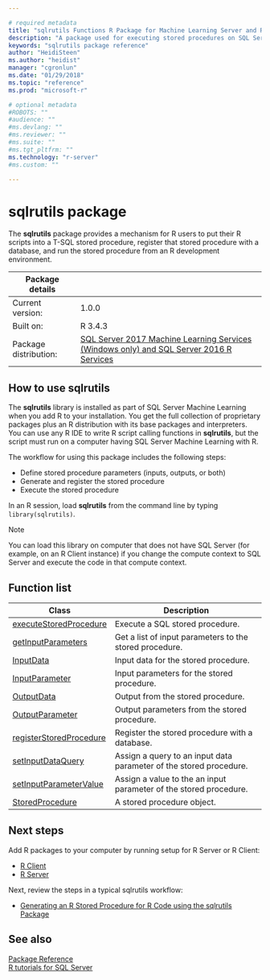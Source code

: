 ```yaml
---

# required metadata
title: "sqlrutils Functions R Package for Machine Learning Server and R Server"
description: "A package used for executing stored procedures on SQL Server from R script."
keywords: "sqlrutils package reference"
author: "HeidiSteen"
ms.author: "heidist"
manager: "cgronlun"
ms.date: "01/29/2018"
ms.topic: "reference"
ms.prod: "microsoft-r"

# optional metadata
#ROBOTS: ""
#audience: ""
#ms.devlang: ""
#ms.reviewer: ""
#ms.suite: ""
#ms.tgt_pltfrm: ""
ms.technology: "r-server"
#ms.custom: ""

---
```


# sqlrutils package

The **sqlrutils** package provides a mechanism for R users to put their R scripts into a T-SQL stored procedure, register that stored procedure with a database, and run the stored procedure from an R development environment.

| Package details | |
|--------|-|
| Current version: |  1.0.0 |
| Built on: | R 3.4.3 |
| Package distribution: | [SQL Server 2017 Machine Learning Services (Windows only) and SQL Server 2016 R Services ](https://docs.microsoft.com/sql/advanced-analytics/getting-started-with-machine-learning-services) |


## How to use sqlrutils

The **sqlrutils** library is installed as part of SQL Server Machine Learning when you add R to your installation. You get the full collection of proprietary packages plus an R distribution with its base packages and interpreters. You can use any R IDE to write R script calling functions in **sqlrutils**, but the script must run on a computer having SQL Server Machine Learning with R.

The workflow for using this package includes the following steps:

+ Define stored procedure parameters (inputs, outputs, or both) 
+ Generate and register the stored procedure    
+ Execute the stored procedure  

In an R session, load **sqlrutils** from the command line by typing `library(sqlrutils)`.

> [!Note]
> You can load this library on computer that does not have SQL Server (for example, on an R Client instance) if you change the compute context to SQL Server and execute the code in that compute context.

## Function list

|Class | Description |
|------|-------------|
|[executeStoredProcedure](executestoredprocedure.md)| Execute a SQL stored procedure.|
|[getInputParameters](getinputparameters.md)| Get a list of input parameters to the stored procedure.| 
|[InputData](inputdata.md)| Input data for the stored procedure. | 
|[InputParameter](inputparameter.md)| Input parameters for the stored procedure.| 
|[OutputData](outputdata.md)| Output from the stored procedure.| 
|[OutputParameter](outputparameter.md) | Output parameters from the stored procedure.|
|[registerStoredProcedure](registerstoredprocedure.md) | Register the stored procedure with a database.|
|[setInputDataQuery](../olapr/query.md)| Assign a query to an input data parameter of the stored procedure.| 
|[setInputParameterValue](setinputparametervalue.md)| Assign a value to the an input parameter of the stored procedure.| 
|[StoredProcedure](storedprocedure.md)| A stored procedure object.|

## Next steps

Add R packages to your computer by running setup for R Server or R Client: 

+ [R Client](../../r-client/what-is-microsoft-r-client.md) 
+ [R Server](../../what-is-microsoft-r-server.md)

Next, review the steps in a typical sqlrutils workflow:

+ [Generating an R Stored Procedure for R Code using the sqlrutils Package](https://docs.microsoft.com/sql/advanced-analytics/r/generating-an-r-stored-procedure-for-r-code-using-the-sqlrutils-package)  

## See also

 [Package Reference](../introducing-r-server-r-package-reference.md)    
 [R tutorials for SQL Server](https://docs.microsoft.com/sql/advanced-analytics/tutorials/sql-server-r-tutorials) 